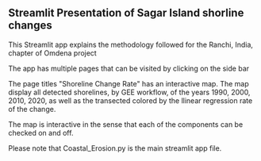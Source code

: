 
## Streamlit Presentation of Sagar Island shorline changes

This Streamlit app explains the methodology followed for the Ranchi, India, chapter of Omdena project

The app has multiple pages that can be visited by clicking on the side bar 

The page titles "Shoreline Change Rate" has an interactive map. The map display all detected shorelines, by GEE workflow, of
the years 1990, 2000, 2010, 2020, as well as the transected colored by the llinear regression rate of the change. 

The map is interactive in the sense that each of the components can be checked on and off.

Please note that Coastal_Erosion.py is the main streamlit app file. 

